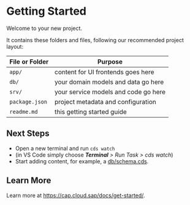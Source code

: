# Getting Started      
Welcome to your new project.

It contains these folders and files, following our recommended project layout:

File or Folder | Purpose
---------|----------
`app/` | content for UI frontends goes here
`db/` | your domain models and data go here
`srv/` | your service models and code go here
`package.json` | project metadata and configuration
`readme.md` | this getting started guide

## Next Steps             

- Open a new terminal and run `cds watch`
- (in VS Code simply choose _**Terminal** > Run Task > cds watch_)
- Start adding content, for example, a [db/schema.cds](db/schema.cds).

## Learn More

Learn more at https://cap.cloud.sap/docs/get-started/.   
